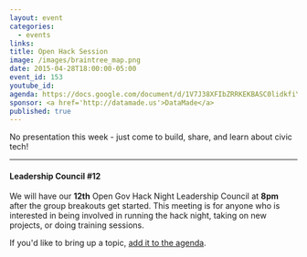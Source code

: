 ```yaml
---
layout: event
categories: 
  - events
links:
title: Open Hack Session
image: /images/braintree_map.png
date: 2015-04-28T18:00:00-05:00
event_id: 153
youtube_id: 
agenda: https://docs.google.com/document/d/1V7J38XFIbZRRKEKBASC0lidkfiYqEmfDmibFU0nKufE/edit#
sponsor: <a href='http://datamade.us'>DataMade</a>
published: true
---
```


No presentation this week - just come to build, share, and learn about civic tech!

---

#### Leadership Council #12

We will have our **12th** Open Gov Hack Night Leadership Council at **8pm** after the group breakouts get started. This meeting is for anyone who is interested in being involved in running the hack night, taking on new projects, or doing training sessions. 

If you'd like to bring up a topic, [add it to the agenda](https://docs.google.com/document/d/1hzpIQ-gIC-d5xg6oJ_TLFtluUezKSUQi_kePCXxedU0/edit#).